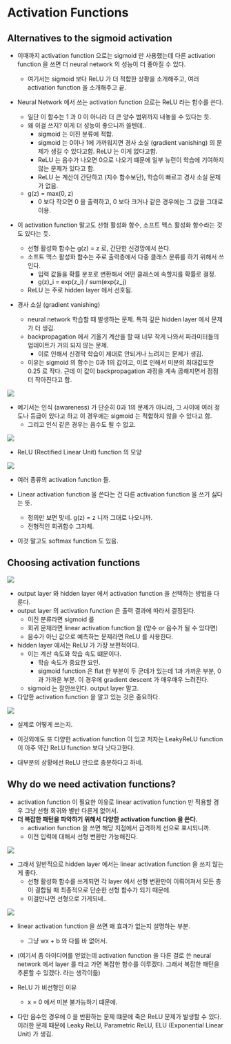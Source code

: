# Activation Functions 

## Alternatives to the sigmoid activation

- 이때까지 activation function 으로는 sigmoid 만 사용했는데 다른 activation function 을 쓰면 더 neural network 의 성능이 더 좋아질 수 있다.
  - 여기서는 sigmoid 보다 ReLU 가 더 적합한 상황을 소개해주고, 여러 activation function 을 소개해주고 끝. 
- Neural Network 에서 쓰는 activation function 으로는 ReLU 라는 함수를 쓴다.
  - 일단 이 함수는 1 과 0 이 아니라 더 큰 양수 범위까지 내놓을 수 있다는 듯.
  - 왜 이걸 쓰지? 이게 더 성능이 좋으니까 쓸텐데..  
    - sigmoid 는 이진 분류에 적합.
    - sigmoid 는 0이나 1에 가까워지면 경사 소실 (gradient vanishing) 의 문제가 생길 수 있다고함. ReLU 는 이게 없다고함.
    - ReLU 는 음수가 나오면 0으로 나오기 떄문에 일부 뉴런이 학습에 기여하지 않는 문제가 있다고 함. 
    - ReLU 는 계산이 간단하고 (지수 함수보단), 학습이 빠르고 경사 소실 문제가 없음.
  - g(z) = max(0, z)
    - 0 보다 작으면 0 을 출력하고, 0 보다 크거나 같은 경우에는 그 값을 그대로 이용.

- 이 activation function 말고도 선형 활성화 함수, 소프트 맥스 활성화 함수라는 것도 있다는 듯.
  - 선형 활성화 함수는 g(z) = z 로, 간단한 신경망에서 쓴다.
  - 소프트 맥스 활성화 함수는 주로 출력층에서 다중 클래스 분류를 하기 위해서 쓰인다. 
    - 입력 값들을 확률 분포로 변환해서 어떤 클래스에 속할지를 확률로 결정.
    - g(z)_i = exp(z_i) / sum(exp(z_j)
  - ReLU 는 주로 hidden layer 에서 선호됨.

- 경사 소실 (gradient vanishing)
  - neural network 학습할 때 발생하는 문제. 특히 깊은 hidden layer 에서 문제가 더 생김.
  - backpropagation 에서 기울기 계산을 할 때 너무 작게 나와서 파라미터들의 업데이트가 거의 되지 않는 문제.
    - 이로 인해서 신경막 학습이 제대로 안되거나 느려지는 문제가 생김.
  - 이유는 sigmoid 의 함수는 0과 1의 값이고, 이로 인해서 미분의 최대값또한 0.25 로 작다. 근데 이 값이 backpropagation 과정을 계속 곱해지면서 점점 더 작아진다고 함.



![](../images/demand%20prediction%20in%20activation%20functions.png)

- 예기서는 인식 (awareness) 가 단순히 0과 1의 문제가 아니라, 그 사이에 여러 정도나 등급이 있다고 하고 이 경우에는 sigmoid 는 적합하지 않을 수 있다고 함.
  - 그리고 인식 같은 경우는 음수도 될 수 없고.

![](../images/ReLU.png)

- ReLU (Rectified Linear Unit) function 의 모양 

![](../images/Examples%20of%20activation%20functions.png)

- 여러 종류의 activation function 들.

- Linear activation function 을 쓴다는 건 다른 activation function 을 쓰기 싫다는 뜻. 
  - 정의만 보면 맞네. g(z) = z 니까 그대로 나오니까.
  - 전형적인 회귀함수 그자체.
- 이것 말고도 softmax function 도 있음.

## Choosing activation functions

![](../images/activation%20function%20in%20hidden%20layer.png)

- output layer 와 hidden layer 에서 activation function 을 선택하는 방법을 다룬다.
- output layer 의 activation function 은 출력 결과에 따라서 결정된다.
  - 이진 분류라면 sigmoid 를 
  - 회귀 문제라면 linear activation function 을 (양수 or 음수가 될 수 있다면)
  - 음수가 아닌 값으로 예측하는 문제라면 ReLU 를 사용한다.
- hidden layer 에서는 ReLU 가 가장 보편적이다.
  - 이는 계산 속도와 학습 속도 떄문이다.
    - 학습 속도가 중요한 요인. 
    - sigmoid function 은 flat 한 부분이 두 군데가 있는데 1과 가까운 부분, 0과 가까운 부분. 이 경우에 gradient descent 가 매우매우 느려진다.
  - sigmoid 는 잘안쓰인다. output layer 말고.
- 다양한 activation function 을 알고 있는 것은 중요하다.

![](../images/activation%20function%20guideline%20.png)

- 실제로 어떻게 쓰는지. 

- 이것외에도 또 다양한 activation function 이 있고 저자는 LeakyReLU function 이 아주 약간 ReLU function 보다 낫다고한다. 
- 대부분의 상황에선 ReLU 만으로 충분하다고 하네.

## Why do we need activation functions?

- activation function 이 필요한 이유로 linear activation function 만 적용할 경우 그냥 선형 회귀와 별반 다른게 없어서.
- **더 복잡한 패턴을 파악하기 위해서 다양한 activation function 을 쓴다.** 
  - activation function 을 쓰면 해당 지점에서 급격하게 선으로 표시되니까.
  - 이전 입력에 대해서 선형 변환만 가능해진다.

![](../images/why%20not%20non-linear%20activation%20function.png)

- 그래서 일반적으로 hidden layer 에서는 linear activation function 을 쓰지 않는게 좋다.
  - 선형 활성화 함수를 쓰게되면 각 layer 에서 선형 변환만이 이뤄어져서 모든 층이 결합될 때 최종적으로 단순한 선형 함수가 되기 때문에.
  - 이걸만나면 선형으로 가게되네..

![](../images/linear%20activaiton%20function%20in.neural%20network.png)

- linear activation function 을 쓰면 왜 효과가 없는지 설명하는 부분. 
  - 그냥 wx + b 와 다를 바 없어서. 
- (여기서 좀 아이디어를 얻었는데 activation function 을 다른 걸로 쓴 neural network 에서 layer 를 타고 가면 복잡한 함수를 이루겠다. 그래서 복잡한 패턴을 추론할 수 있겠다. 라는 생각이듦) 

- ReLU 가 비선형인 이유
  - x = 0 에서 미분 불가능하기 떄문에.
- 다만 음수인 경우에 0 을 반환하는 문제 떄문에 죽은 ReLU 문제가 발생할 수 있다. 이러한 문제 때문에 Leaky ReLU, Parametric ReLU, ELU (Exponential Linear Unit) 가 생김.
